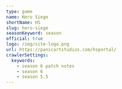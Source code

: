 ```yaml
---
type: game
name: Hero Siege
shortName: HS
slug: hero-siege
seasonKeyword: season
official: true
logo: /img/site-logo.png
url: https://panicartstudios.com/hsportal/
crawlerSettings:
  keywords:
    - season 6 patch notes
    - season 6
    - season 5.5
---
```

